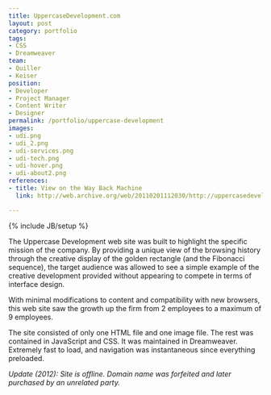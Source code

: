 ```yaml
---
title: UppercaseDevelopment.com
layout: post
category: portfolio
tags:
- CSS
- Dreamweaver
team:
- Quiller
- Keiser
position:
- Developer
- Project Manager
- Content Writer
- Designer
permalink: /portfolio/uppercase-development
images:
- udi.png
- udi_2.png
- udi-services.png
- udi-tech.png
- udi-hover.png
- udi-about2.png
references:
- title: View on the Way Back Machine
  link: http://web.archive.org/web/20110201112030/http://uppercasedevelopment.com/

---
```

{% include JB/setup %}
<div id="node-5" class="node node-portfolio node-promoted">
  <div class="content clearfix">
    <div class="field field-name-body field-type-text-with-summary field-label-hidden"><div class="field-items"><div class="field-item even"><p>The Uppercase Development web site was built to highlight the specific mission of the company. By providing a unique view of the browsing history through the creative display of the golden rectangle (and the Fibonacci sequence), the target audience was allowed to see a simple example of the creative development provided without appearing to compete in terms of interface design.</p>
<p>With minimal modifications to content and compatibility with new browsers, this web site saw the growth up the firm from 2 employees to a maximum of 9 employees.</p>
<p>The site consisted of only one HTML file and one image file. The rest was contained in JavaScript and CSS. It was maintained in Dreamweaver. Extremely fast to load, and navigation was instantaneous since everything preloaded.</p>
<p><em>Update (2012): Site is offline. Domain name was forfeited and later purchased by an unrelated party.</em></p>
</div></div></div>  </div>
</div>
